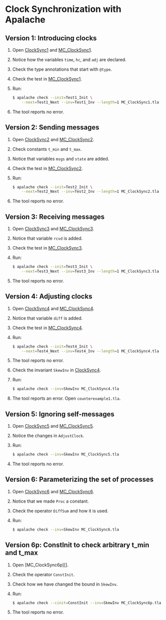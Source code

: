 # Clock Synchronization with Apalache

## Version 1: Introducing clocks

1. Open [ClockSync1][] and [MC_ClockSync1][].
1. Notice how the variables `time`, `hc`, and `adj` are declared.
1. Check the type annotations that start with `@type`.
1. Check the test in [MC_ClockSync1][].
1. Run:

    ```sh
    $ apalache check --init=Test1_Init \
        --next=Test1_Next --inv=Test1_Inv --length=1 MC_ClockSync1.tla
    ```

4. The tool reports no error.

## Version 2: Sending messages

1. Open [ClockSync2][] and [MC_ClockSync2][].
1. Check constants `t_min` and `t_max`.
1. Notice that variables `msgs` and `state` are added.
1. Check the test in [MC_ClockSync2][].
1. Run:

    ```sh
    $ apalache check --init=Test2_Init \
        --next=Test2_Next --inv=Test2_Inv --length=1 MC_ClockSync2.tla
    ```

4. The tool reports no error.

## Version 3: Receiving messages

1. Open [ClockSync3][] and [MC_ClockSync3][].
1. Notice that variable `rcvd` is added.
1. Check the test in [MC_ClockSync3][].
1. Run:

    ```sh
    $ apalache check --init=Test3_Init \
        --next=Test3_Next --inv=Test3_Inv --length=1 MC_ClockSync3.tla
    ```

4. The tool reports no error.

## Version 4: Adjusting clocks

1. Open [ClockSync4][] and [MC_ClockSync4][].
1. Notice that variable `diff` is added.
1. Check the test in [MC_ClockSync4][].
1. Run:

    ```sh
    $ apalache check --init=Test4_Init \
        --next=Test4_Next --inv=Test4_Inv --length=1 MC_ClockSync4.tla
    ```

5. The tool reports no error.
1. Check the invariant `SkewInv` in [ClockSync4][].
1. Run:

    ```sh
    $ apalache check --inv=SkewInv MC_ClockSync4.tla
    ```

8. The tool reports an error. Open `counterexample1.tla`.

## Version 5: Ignoring self-messages

1. Open [ClockSync5][] and [MC_ClockSync5][].
1. Notice the changes in `AdjustClock`.
1. Run:

    ```sh
    $ apalache check --inv=SkewInv MC_ClockSync5.tla
    ```

5. The tool reports no error.

## Version 6: Parameterizing the set of processes

1. Open [ClockSync6][] and [MC_ClockSync6][].
1. Notice that we made `Proc` a constant.
1. Check the operator `DiffSum` and how it is used.
1. Run:

    ```sh
    $ apalache check --inv=SkewInv MC_ClockSync6.tla
    ```

## Version 6p: ConstInit to check arbitrary t_min and t_max

1. Open [MC_ClockSync6p][].
1. Check the operator `ConstInit`.
1. Check how we have changed the bound in `SkewInv`.
1. Run:

    ```sh
    $ apalache check --cinit=ConstInit --inv=SkewInv MC_ClockSync6p.tla
    ```

5. The tool reports no error.

[ClockSync1]: ../examples/clock-sync/ClockSync1.tla
[ClockSync2]: ../examples/clock-sync/ClockSync2.tla
[ClockSync3]: ../examples/clock-sync/ClockSync3.tla
[ClockSync4]: ../examples/clock-sync/ClockSync4.tla
[ClockSync5]: ../examples/clock-sync/ClockSync5.tla
[ClockSync6]: ../examples/clock-sync/ClockSync6.tla
[ClockSync6p]: ../examples/clock-sync/ClockSync6p.tla
[ClockSync7]: ../examples/clock-sync/ClockSync7.tla
[MC_ClockSync1]: ../examples/clock-sync/MC_ClockSync1.tla
[MC_ClockSync2]: ../examples/clock-sync/MC_ClockSync2.tla
[MC_ClockSync3]: ../examples/clock-sync/MC_ClockSync3.tla
[MC_ClockSync4]: ../examples/clock-sync/MC_ClockSync4.tla
[MC_ClockSync5]: ../examples/clock-sync/MC_ClockSync5.tla
[MC_ClockSync6]: ../examples/clock-sync/MC_ClockSync6.tla
[MC_ClockSync7]: ../examples/clock-sync/MC_ClockSync7.tla


